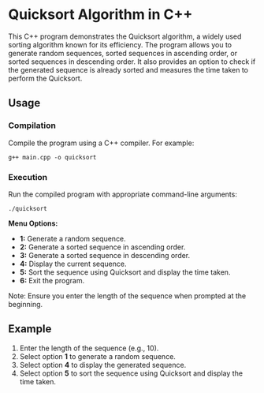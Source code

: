 # Quicksort Algorithm in C++
This C++ program demonstrates the Quicksort algorithm, a widely used sorting algorithm known for its efficiency. The program allows you to generate random sequences, sorted sequences in ascending order, or sorted sequences in descending order. It also provides an option to check if the generated sequence is already sorted and measures the time taken to perform the Quicksort.

## Usage

### Compilation
Compile the program using a C++ compiler. For example:
```
g++ main.cpp -o quicksort
```

### Execution
Run the compiled program with appropriate command-line arguments:

```
./quicksort
```

**Menu Options:**
   - **1:** Generate a random sequence.
   - **2:** Generate a sorted sequence in ascending order.
   - **3:** Generate a sorted sequence in descending order.
   - **4:** Display the current sequence.
   - **5:** Sort the sequence using Quicksort and display the time taken.
   - **6:** Exit the program.

  Note: Ensure you enter the length of the sequence when prompted at the beginning.

## Example

1. Enter the length of the sequence (e.g., 10).
2. Select option **1** to generate a random sequence.
3. Select option **4** to display the generated sequence.
4. Select option **5** to sort the sequence using Quicksort and display the time taken.
